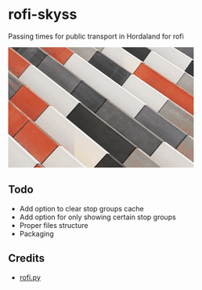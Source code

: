 # rofi-skyss
Passing times for public transport in Hordaland for rofi

![Demo of rofi-skyss](demo.gif)

## Todo
- Add option to clear stop groups cache
- Add option for only showing certain stop groups
- Proper files structure
- Packaging

## Credits
- [rofi.py](https://github.com/bcbnz/python-rofi)
